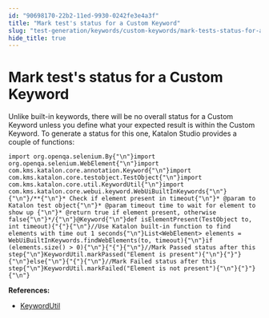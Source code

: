 ```yaml
---
id: "90698170-22b2-11ed-9930-0242fe3e4a3f"
title: "Mark test's status for a Custom Keyword"
slug: "test-generation/keywords/custom-keywords/mark-tests-status-for-a-custom-keyword"
hide_title: true
---
```

  

# <a id="id" class="anchor_top_offset"/><a id="ariaid-title1" class="anchor_top_offset"/>Mark test's status for a Custom Keyword

  
    
<p xmlns="http://www.w3.org/1999/xhtml" className="p">Unlike built-in keywords, there will be no overall status for a   Custom Keyword unless you define what your expected result is   within the Custom Keyword. To generate a status for this one,   Katalon Studio provides a couple of functions:</p> 
          
<pre xmlns="http://www.w3.org/1999/xhtml" className="pre codeblock"><code>import org.openqa.selenium.By{"\n"}import org.openqa.selenium.WebElement{"\n"}import com.kms.katalon.core.annotation.Keyword{"\n"}import com.kms.katalon.core.testobject.TestObject{"\n"}import com.kms.katalon.core.util.KeywordUtil{"\n"}import com.kms.katalon.core.webui.keyword.WebUiBuiltInKeywords{"\n"} {"\n"}/**{"\n"}* Check if element present in timeout{"\n"}* @param to Katalon test object{"\n"}* @param timeout time to wait for element to show up {"\n"}* @return true if element present, otherwise false{"\n"}*/{"\n"}@Keyword{"\n"}def isElementPresent(TestObject to, int timeout){"{"}{"\n"}//Use Katalon built-in function to find elements with time out 1 seconds{"\n"}List&lt;WebElement&gt; elements = WebUiBuiltInKeywords.findWebElements(to, timeout){"\n"}if (elements.size() &gt; 0){"\n"}{"{"}{"\n"}//Mark Passed status after this step{"\n"}KeywordUtil.markPassed("Element is present"){"\n"}{"}"}{"\n"}else{"\n"}{"{"}{"\n"}//Mark Failed status after this step{"\n"}KeywordUtil.markFailed("Element is not present"){"\n"}{"}"}{"\n"}</code></pre> 
        
<p xmlns="http://www.w3.org/1999/xhtml" className="p">   <strong className="ph b">References:</strong> </p> 
    
<ul xmlns="http://www.w3.org/1999/xhtml" className="ul">   <li className="li">     <a className="xref j-external-link" href="https://api-docs.katalon.com/com/kms/katalon/core/util/KeywordUtil.html" target="_blank">KeywordUtil</a>   </li> </ul> 
  

